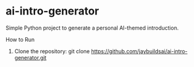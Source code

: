 # ai-intro-generator
Simple Python project to generate a personal AI-themed introduction.

How to Run
1. Clone the repository:
git clone https://github.com/jaybuildsai/ai-intro-generator.git
